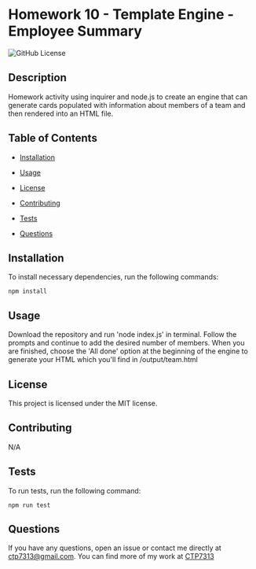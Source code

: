 # Homework 10 - Template Engine - Employee Summary

![GitHub License](https://img.shields.io/badge/License-MIT-green.svg)

## Description

Homework activity using inquirer and node.js to create an engine that can generate cards populated with information about members of a team and then rendered into an HTML file.

## Table of Contents

* [Installation](#installation)

* [Usage](#usage)

* [License](#license)

* [Contributing](#contributing)

* [Tests](#tests)

* [Questions](#Questions)

## Installation

To install necessary dependencies, run the following commands:

```
npm install
```

## Usage

Download the repository and run 'node index.js' in terminal. Follow the prompts and continue to add the desired number of members. When you are finished, choose the 'All done' option at the beginning of the engine to generate your HTML which you'll find in /output/team.html

## License

This project is licensed under the MIT license.

## Contributing

N/A

## Tests

To run tests, run the following command:
```
npm run test
```

## Questions

If you have any questions, open an issue or contact me directly at [ctp7313@gmail.com](ctp7313@gmail.com). You can find more of my work at [CTP7313](https://github.com/CTP7313)